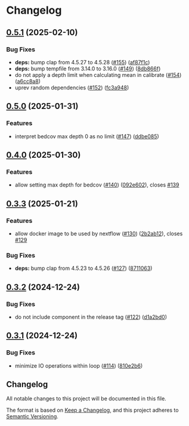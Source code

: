 # Changelog

## [0.5.1](https://github.com/sequinsbio/sequintools/compare/v0.5.0...v0.5.1) (2025-02-10)


### Bug Fixes

* **deps:** bump clap from 4.5.27 to 4.5.28 ([#155](https://github.com/sequinsbio/sequintools/issues/155)) ([af87f1c](https://github.com/sequinsbio/sequintools/commit/af87f1ce6622916129b552873aa32e21ddf26d27))
* **deps:** bump tempfile from 3.14.0 to 3.16.0 ([#149](https://github.com/sequinsbio/sequintools/issues/149)) ([8db866f](https://github.com/sequinsbio/sequintools/commit/8db866f1aeafcbfc2b588bcb290aceaee96da012))
* do not apply a depth limit when calculating mean in calibrate ([#154](https://github.com/sequinsbio/sequintools/issues/154)) ([a6cc8a8](https://github.com/sequinsbio/sequintools/commit/a6cc8a85f92b53ac2ede2d0c1c32f56dbc07fbc7))
* uprev random dependencies ([#152](https://github.com/sequinsbio/sequintools/issues/152)) ([fc3a948](https://github.com/sequinsbio/sequintools/commit/fc3a9489f1f59022b44183ec2c0b04f12f8aa41d))

## [0.5.0](https://github.com/sequinsbio/sequintools/compare/v0.4.0...v0.5.0) (2025-01-31)


### Features

* interpret bedcov max depth 0 as no limit ([#147](https://github.com/sequinsbio/sequintools/issues/147)) ([ddbe085](https://github.com/sequinsbio/sequintools/commit/ddbe085f45cb3181d33d93b6735ee0030682ef9d))

## [0.4.0](https://github.com/sequinsbio/sequintools/compare/v0.3.3...v0.4.0) (2025-01-30)


### Features

* allow setting max depth for bedcov ([#140](https://github.com/sequinsbio/sequintools/issues/140)) ([092e602](https://github.com/sequinsbio/sequintools/commit/092e602fc1b7227dd0396395d055ccf5241ef45c)), closes [#139](https://github.com/sequinsbio/sequintools/issues/139)

## [0.3.3](https://github.com/sequinsbio/sequintools/compare/v0.3.2...v0.3.3) (2025-01-21)


### Features

* allow docker image to be used by nextflow ([#130](https://github.com/sequinsbio/sequintools/issues/130)) ([2b2ab12](https://github.com/sequinsbio/sequintools/commit/2b2ab12017f456b176d98abb878843e89c3f620d)), closes [#129](https://github.com/sequinsbio/sequintools/issues/129)


### Bug Fixes

* **deps:** bump clap from 4.5.23 to 4.5.26 ([#127](https://github.com/sequinsbio/sequintools/issues/127)) ([8711063](https://github.com/sequinsbio/sequintools/commit/8711063d708dd2ed4aef3b2d85774e37d7720f40))

## [0.3.2](https://github.com/sequinsbio/sequintools/compare/v0.3.1...v0.3.2) (2024-12-24)


### Bug Fixes

* do not include component in the release tag ([#122](https://github.com/sequinsbio/sequintools/issues/122)) ([d1a2bd0](https://github.com/sequinsbio/sequintools/commit/d1a2bd05eb3b2e0b5412ee667a9690decfca0cb1))

## [0.3.1](https://github.com/sequinsbio/sequintools/compare/sequintools-v0.3.0...sequintools-v0.3.1) (2024-12-24)


### Bug Fixes

* minimize IO operations within loop ([#114](https://github.com/sequinsbio/sequintools/issues/114)) ([810e2b6](https://github.com/sequinsbio/sequintools/commit/810e2b6fae347144b303b7dd22b742a7d08c9f5d))

## Changelog

All notable changes to this project will be documented in this file.

The format is based on [Keep a Changelog](https://keepachangelog.com/en/1.0.0/),
and this project adheres to [Semantic Versioning](https://semver.org/spec/v2.0.0.html).
